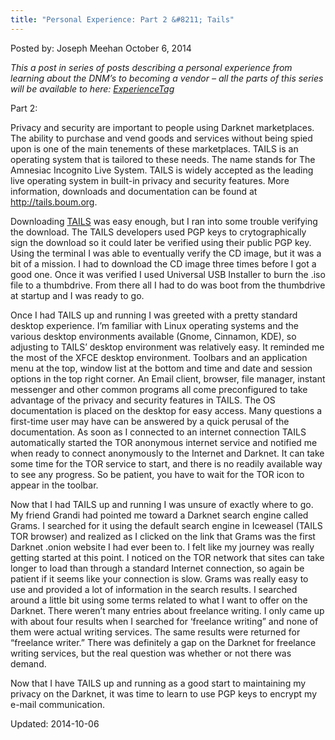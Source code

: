 ```yaml
---
title: "Personal Experience: Part 2 &#8211; Tails"
---
```



Posted by: Joseph Meehan
<span>October 6, 2014</span>

<p><em>This a post in series of posts describing a personal experience from learning about the DNM&#8217;s to becoming a vendor &#8211; all the parts of this series will be available to here: <a href="http://www.deepdotweb.com/tag/ExperienceTag/">ExperienceTag</a></em></p>
<p>Part 2:</p>
<p>Privacy and security are important to people using Darknet marketplaces. The ability to purchase and vend goods and services without being spied upon is one of the main tenements of these marketplaces. TAILS is an operating system that is tailored to these needs. The name stands for The Amnesiac Incognito Live System. TAILS is widely accepted as the leading live operating system in built-in privacy and security features. More information, downloads and documentation can be found at <a href="http://tails.boum.org/">http://tails.boum.org</a>.</p>
<p>Downloading <a href="/2014/06/14/simple-tails-installation/">TAILS</a> was easy enough, but I ran into some trouble verifying the download. The TAILS developers used PGP keys to crytographically sign the download so it could later be verified using their public PGP key. Using the terminal I was able to eventually verify the CD image, but it was a bit of a mission. I had to download the CD image three times before I got a good one. Once it was verified I used Universal USB Installer to burn the .iso file to a thumbdrive. From there all I had to do was boot from the thumbdrive at startup and I was ready to go.</p>
<p>Once I had TAILS up and running I was greeted with a pretty standard desktop experience. I&#8217;m familiar with Linux operating systems and the various desktop environments available (Gnome, Cinnamon, KDE), so adjusting to TAILS&#8217; desktop environment was relatively easy. It reminded me the most of the XFCE desktop environment. Toolbars and an application menu at the top, window list at the bottom and time and date and session options in the top right corner. An Email client, browser, file manager, instant messenger and other common programs all come preconfigured to take advantage of the privacy and security features in TAILS. The OS documentation is placed on the desktop for easy access. Many questions a first-time user may have can be answered by a quick perusal of the documentation. As soon as I connected to an internet connection TAILS automatically started the TOR anonymous internet service and notified me when ready to connect anonymously to the Internet and Darknet. It can take some time for the TOR service to start, and there is no readily available way to see any progress. So be patient, you have to wait for the TOR icon to appear in the toolbar.</p>
<p>Now that I had TAILS up and running I was unsure of exactly where to go. My friend Grandi had pointed me toward a Darknet search engine called Grams. I searched for it using the default search engine in Iceweasel (TAILS TOR browser) and realized as I clicked on the link that Grams was the first Darknet .onion website I had ever been to. I felt like my journey was really getting started at this point. I noticed on the TOR network that sites can take longer to load than through a standard Internet connection, so again be patient if it seems like your connection is slow. Grams was really easy to use and provided a lot of information in the search results. I searched around a little bit using some terms related to what I want to offer on the Darknet. There weren&#8217;t many entries about freelance writing. I only came up with about four results when I searched for &#8216;freelance writing&#8221; and none of them were actual writing services. The same results were returned for &#8220;freelance writer.&#8221; There was definitely a gap on the Darknet for freelance writing services, but the real question was whether or not there was demand.</p>
<p>Now that I have TAILS up and running as a good start to maintaining my privacy on the Darknet, it was time to learn to use PGP keys to encrypt my e-mail communication.</p>

 
Updated: 2014-10-06
